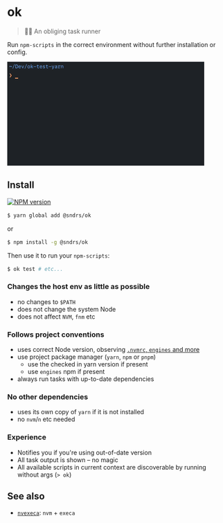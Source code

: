 # ok

> 🙇‍♂️ An obliging task runner

Run `npm-scripts` in the correct environment without further installation or config.

<img src="demo.gif" width="455">

## Install

<a href="https://npmjs.org/package/@sndrs/ok" title="View this project on NPM"><img src="https://img.shields.io/npm/v/@sndrs/ok.svg" alt="NPM version" /></a>

```bash
$ yarn global add @sndrs/ok
```

or

```bash
$ npm install -g @sndrs/ok
```

Then use it to run your `npm-scripts`:

```bash
$ ok test # etc...
```

### Changes the host env as little as possible

-   no changes to `$PATH`
-   does not change the system Node
-   does not affect `NVM`, `fnm` etc

### Follows project conventions

-   uses correct Node version, observing [`.nvmrc`, `engines` and more](https://github.com/ehmicky/preferred-node-version/blob/main/README.md)
-   use project package manager (`yarn`, `npm` or `pnpm`)
    -   use the checked in yarn version if present
    -   use `engines` npm if present
-   always run tasks with up-to-date dependencies

### No other dependencies

-   uses its own copy of `yarn` if it is not installed
-   no `nvm`/`n` etc needed

### Experience

-   Notifies you if you're using out-of-date version
-   All task output is shown – no magic
-   All available scripts in current context are discoverable by running without args (`> ok`)

## See also

-   [`nvexeca`](https://github.com/ehmicky/nvexeca): `nvm` + `execa`
